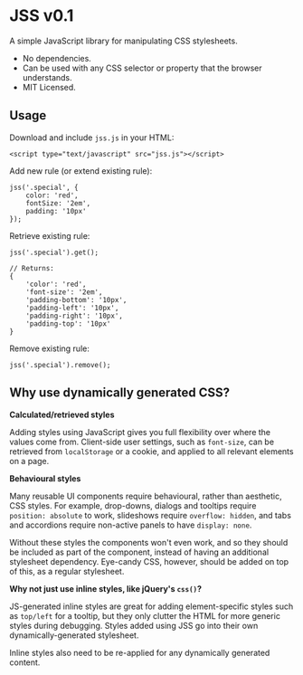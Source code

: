 # JSS v0.1

A simple JavaScript library for manipulating CSS stylesheets.

* No dependencies.
* Can be used with any CSS selector or property that the browser understands.
* MIT Licensed.

## Usage

Download and include `jss.js` in your HTML:

    <script type="text/javascript" src="jss.js"></script>

Add new rule (or extend existing rule):

    jss('.special', {
        color: 'red',
        fontSize: '2em',
        padding: '10px'
    });

Retrieve existing rule:

    jss('.special').get();

    // Returns:
    {
        'color': 'red',
        'font-size': '2em',
        'padding-bottom': '10px',
        'padding-left': '10px',
        'padding-right': '10px',
        'padding-top': '10px'
    }

Remove existing rule:

    jss('.special').remove();

## Why use dynamically generated CSS?

**Calculated/retrieved styles**

Adding styles using JavaScript gives you full flexibility over where the values come from. Client-side user settings, such as `font-size`, can be retrieved from `localStorage` or a cookie, and applied to all relevant elements on a page.

**Behavioural styles**

Many reusable UI components require behavioural, rather than aesthetic, CSS styles. For example, drop-downs, dialogs and tooltips require `position: absolute` to work, slideshows require `overflow: hidden`, and tabs and accordions require non-active panels to have `display: none`.

Without these styles the components won't even work, and so they should be included as part of the component, instead of having an additional stylesheet dependency. Eye-candy CSS, however, should be added on top of this, as a regular stylesheet.

**Why not just use inline styles, like jQuery's `css()`?**

JS-generated inline styles are great for adding element-specific styles such as `top/left` for a tooltip, but they only clutter the HTML for more generic styles during debugging. Styles added using JSS go into their own dynamically-generated stylesheet.

Inline styles also need to be re-applied for any dynamically generated content.
